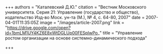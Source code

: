 +++
authors = "Каталевский Д.Ю."
citation = "Вестник Московского университета. Серия 21: Управление (государство и общество), издательство Изд-во Моск. ун-та (М.), № 4, с. 64-80, 2007"
date = 2007-04-01T11:35:05Z
image = "/images/article-2007.png"
link = "https://drive.google.com/open?id=1bmLM1UY4KZ6E8xWtDGLUp00FESplwPo_"
title = "Управление ростом организации на основе системно-динамического подхода"

+++
